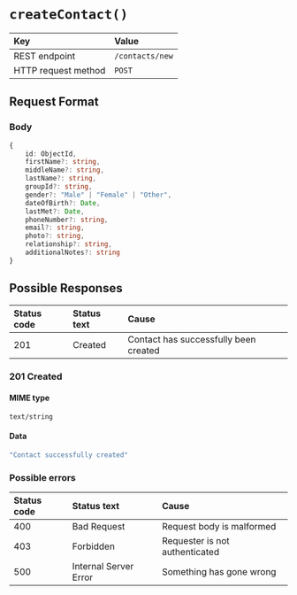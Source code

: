 # `createContact()`

| Key                 | Value           |
| :------------------ | :-------------- |
| REST endpoint       | `/contacts/new` |
| HTTP request method | `POST`          |

## Request Format

### Body

```typescript
{
    id: ObjectId,
    firstName?: string,
    middleName?: string,
    lastName?: string,
    groupId?: string,
    gender?: "Male" | "Female" | "Other",
    dateOfBirth?: Date,
    lastMet?: Date,
    phoneNumber?: string,
    email?: string,
    photo?: string,
    relationship?: string,
    additionalNotes?: string
}
```

## Possible Responses

| Status code | Status text | Cause                                 |
| :---------- | :---------- | :------------------------------------ |
| 201         | Created     | Contact has successfully been created |

### 201 Created

#### MIME type

`text/string`

#### Data

```typescript
"Contact successfully created"
```

### Possible errors

| Status code | Status text           | Cause                          |
| :---------- | :-------------------- | :----------------------------- |
| 400         | Bad Request           | Request body is malformed      |
| 403         | Forbidden             | Requester is not authenticated |
| 500         | Internal Server Error | Something has gone wrong       |
